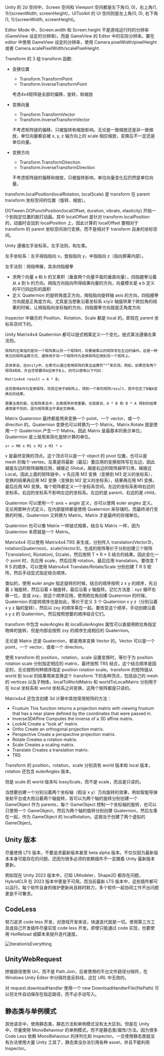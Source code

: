 Unity 的 2d 空间中，Screen 空间和 Viewport 空间都是左下角(0, 0)，右上角(1, 1)/(screenWidth, screenHeight)，UIToolkit 的 UI 空间则是左上角(0, 0), 右下角(1, 1)/(screenWidth, screenHeight)。

Editor Mode 中，Screen.width 和 Screen.height 不是游戏运行时的分辨率(GameView 设定的分辨率)，而是 GameView 的 Editor 中的实际分辨率。要在 editor 中使用 GameView 设定的分辨率，使用 Camera.pixelWidth/pixelHeight 或者 Camera.scalePixelWidth/scalePixelHeight.

Transform 的 3 组 transform 函数:

- 变换位置

  - Transform.TransformPoint
  - Transform.InverseTransformPoint

  考虑4x4矩阵链全部的偏移，旋转，和缩放

- 变换向量

  - Transform.TransformVector
  - Transform.InverseTransformVector

  不考虑矩阵链的偏移，只被旋转和缩放影响。无论是一致缩放还是非一致缩放，单位向量都会被 x, y, z 轴方向上的 scale 相应缩放，变换后不一定还是单位向量。

- 变换方向

  - Transform.TransformDirection
  - Transform.InverseTransformDirection

  不考虑矩阵链的偏移和缩放，只被旋转影响，单位向量变化后仍然是单位向量。

transform.localPosition(localRotation, localScale) 是 transform 在 parent transform 坐标空间的位置（旋转、缩放）。

DOTween.DOPunchPosition(localOffset, duration, vibrato, elasticity) 开始一个到指定位置的敲打动画。其中 localOffset 是针对 transform.localPosition 的，动画时会加到 localPosition 上，因此计算的 localOffset 要相对于 transform 的 parent 坐标空间进行变换，而不是相对于 transform 自身的坐标空间。

Unity 遵循左手坐标系，左手法则，和左乘。

左手坐标系：左手拇指指向 x，食指指向 y，中指指向 z（指向屏幕内部）。

左手法则：拇指伸展，其余四指握拳

- 求两个向量 a 和 b 的叉乘积（垂直两个向量平面的垂直向量），四指握拳沿着从 a 到 b 的方向，拇指方向指向所得结果向量的方向，向量模长是 a b 定义的平行四边形的面积
- 定义 Quaternion 的旋转角度正方向，拇指指向旋转轴 axis 的方向，四指握拳方向就是正角度方向。尤其是当想象沿着坐标系 x/y/z 轴旋转某个欧拉角的结果的时候，让拇指指向坐标轴的方向，四指握拳方向就是正角度方向

Inspector 中展示的 Position、Rotation、Scale 都是 local 的，即现在 parent 坐标系空间下的。

Unity Matrix4x4 Quaternion 都可以链式相乘定义一个变化。链式乘法遵循左乘法则。

```
矩阵的左乘指的是将一个矩阵乘以另一个矩阵时，将要被乘以的矩阵写在左边的操作。这是一种常见的矩阵运算方式，通常用于将一个矩阵作为变换矩阵应用到另一个矩阵上。

具体来说，在Unity中，左乘可以通过使用矩阵的乘法运算符“*”来实现。例如，如果您有两个矩阵A和B，并且您想要将A应用于B上，则可以使用以下代码：

Matrix4x4 result = A * B;

这将使用A作为变换矩阵，将其应用于B矩阵上，得到一个新的矩阵result，其中包含了B被A变换后的结果。

需要注意的是，在矩阵乘法中，左乘顺序非常重要。也就是说，A * B 和 B * A 得到的结果通常是不同的，因为矩阵乘法不满足交换律。
```
Matrix Quaternion 最终都是用来变换一个 point，一个 vector，或一个 direciton 的。Quaternion 变换也可以转换为一个 Matrix。Matrix.Rotate 就是使用一个 Quaternion 产生一个 Matrix。因此 Matrix 是最基本的表示单位，Quaternion 是上层用来简化旋转计算的单位。

```
vr = M0 x M1 x M2 x M3 * v
```

v 是最终变换的顶点。这个顶点可以是一个 object 的 pivot 位置，也可以是 mesh 的每个 vertex。左乘是将最新（最后）要应用的变换矩阵写在左边，因此越是左边的矩阵越晚应用，越接近 Global，越是右边的矩阵越早引用，越接近 Local。因此上面的矩阵链中，v 先应用 M3 变换（变换到 M3 定义的坐标系），变换的结果再应用 M2 变换（变换到 M2 定义的坐标系），结果再应用 M1 变换，最后应用 M0 变换。每个矩阵都定义一个坐标系空间。左边的坐标系影响右边的坐标系，右边的坐标系不影响左边的坐标系。左边的是 parent，右边的是 child。

Quaternion 可以使用一个 axis + angle 定义，亦可以使用 euler angles 定义。无论用那种方式定义，在内部旋转都是使用 Quaternion 来存储的。而最终进行变换的时候，Quaternion 又转换为 Matrix。Matrix 才是最终的存储单位。

Quaternion 也可以像 Matrix 一样链式相乘，结合与 Matrix 一样，因为 Quaternion 本质就是一个 Matrix。

Matrix4x4 可以使用 Matrix4x4.TRS 来生成，分别传入 translation(Vector3)，rotation(Quaternion)，scale(Vector3)。生成的矩阵等价于分别创建三个矩阵 T(ranslation), R(otation), S(cale)，然后按照 T * R * S 结合的结果。因此变化一个 point 时，先应用 scale，然后应用 rotation，最后应用 translation。要改变 T R S 的顺序，可以使用 Matrix4x4 Translate/Rotate/Scale 分别创建 T R S 矩阵，然后手动显式指定结合顺序。

类似的，使用 euler angle 指定旋转的时候，结合的顺序按照 z x y 的顺序，先沿着 z 轴旋转，然后沿着 x 轴旋转，最后沿着 y 轴旋转。记忆方法是：xyz 循环右移一位，变成 zxy，按这个顺序应用。使用欧拉角创建 Quaternion 的时候，Quaternion 的旋转顺序也是如此，等价于定义 3 个 Quaternion x y z（分别沿着 x y z 轴的旋转），然后以 zxy 的顺序乘在一起。要改变这个顺序，手动创建沿着 x y z 的 Quaternion，然后按照想要的顺序结合它们。

transform 中包含 eulerAngles 和 localEulerAngles 属性可以直接用欧拉角指定物体的旋转，但是内部会按照 zxy 的顺序生成相应的 Quaternion。

无论是 Matrix 还是 Quaternion，都是用来变换 Vector 的。Vector 可以是一个 point，一个 vector，或者一个 direction。

使用 transform 的 position，rotation，scale 设置变换时，等价于为 position rotation scale 分别指定相应的 matrix，最终按照 TRS 结合，这个结合顺序是固定的，无论按照何种顺序指定 position rotation scale。transform 的矩阵链从 world 到 local 的结果用来变换这个 transform 下的各种顶点，包括自己的 mesh 的 vertices 以及子物体。localToWorldMatrix 和 worldToLocalMatrix 分别用于在 local 坐标系和 world 坐标系之间变换，这两个矩阵都是只读的。

Matrix4x4 还包含创建 3d 计算中其他常用矩阵的方法：

- Frustum	This function returns a projection matrix with viewing frustum that has a near plane defined by the coordinates that were passed in.
- Inverse3DAffine	Computes the inverse of a 3D affine matrix.
- LookAt	Create a "look at" matrix.
- Ortho	Create an orthogonal projection matrix.
- Perspective	Create a perspective projection matrix.
- Rotate	Creates a rotation matrix.
- Scale	Creates a scaling matrix.
- Translate	Creates a translation matrix.
- TRS

Transform 的 position，rotation，scale 分别具有 world 版本和 local 版本，rotation 还包含 eulerAngles 版本。

但是 scale 的 world 版本叫 lossyScale，而不是 scale，而且是只读的。

当想要创建一个分别沿着两个坐标轴（假设 x y）万向旋转的效果，例如智能导弹发射平台或大炮沿着两个轴旋转，皆可以为两个轴的旋转分别创建一个 GameObject 作为 parents，每个 GameObject 控制一个坐标轴的旋转，也可以只使用一个 GameObject，然后为两个轴的旋转分别创建 Quaternion，然后左乘在一起，作为 GameObject 的 localRotation。这相当于创建了两个虚拟的 GameObject。

## Unity 版本

尽量使用 LTS 版本，不要追求最新版本甚至 beta alpha 版本。不仅仅因为最新版本本身可能存在的问题，还因为很多必须的依赖插件不一定跟着 Unity 最新版本更新。

例如现在 Unity 2023 版本中，已知 UModeler，Shape2D 都存在问题，HybridCLR 在 2023 版本中更是不可用。而当前最新 LTS 版本中，这些插件都可以运行。每个软件自身的维护更新尚且耗时耗力，多个软件一起协同工作不出问题更是不可奢求。

## CodeLess

努力追求 code less 开发，对游戏开发来说，快速迭代就是一切。使用第三方工具或自己开发插件尽量实现 code less 开发。即使只能通过 code 实现，也要使用 HotReload 或脚本来提升迭代速度。

![IterationIsEverything](IterationIsEverything.jpg)

## UnityWebRequest

拼接路径使用 Uri，而不是 Path.Join，后者使用的平台文件路径分隔符，在 Windows Unity Editor 中分隔符是反斜线，这在 URL 中无效的。

对 request.downloadHandler 使用一个 new DownloadHandlerFile(filePath) 可以将文件自动保存在指定路径，而不必手动写入。

## 静态类与单例模式

其他语言中，使用静态类，静态方法和单例模式没有太大区别。但是在 Unity 中，尽量使用 MonoBehaviour 的单例模式，而不是静态类/属性/方法。因为很多 Code Less 依赖 MonoBehaviour 的序列化和 Inspector。一旦使用静态类就没有办法使用大量 Unity 工具了，静态类没办法引用各种 asset，并且不能利用 Inspector。

